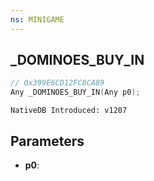 ```yaml
---
ns: MINIGAME
---
```

## _DOMINOES_BUY_IN

```c
// 0x399E6CD12FC8CA89
Any _DOMINOES_BUY_IN(Any p0);
```

```
NativeDB Introduced: v1207
```

## Parameters
* **p0**:
